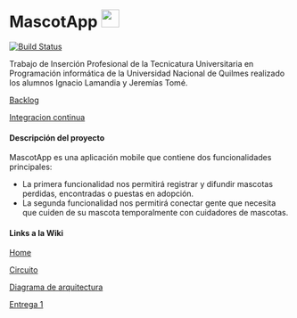 # MascotApp  <img src="https://github.com/IgnacioLamandia/MascotApp/blob/master/mascotapp-frontend/src/assets/icon/favicon.ico" height="32" width="32">

[![Build Status](https://travis-ci.org/IgnacioLamandia/MascotApp.svg?branch=master)](https://travis-ci.org/IgnacioLamandia/MascotApp)

Trabajo de Inserción Profesional de la Tecnicatura Universitaria en Programación informática de la Universidad Nacional de Quilmes realizado los alumnos Ignacio Lamandia y Jeremías Tomé.

[Backlog](https://tree.taiga.io/project/ignaciolamandia-mascotapp/backlog)

[Integracion continua](https://travis-ci.org/IgnacioLamandia/MascotApp)

<h4>Descripción del proyecto</h4>

MascotApp es una aplicación mobile que contiene dos funcionalidades principales:
 * La primera funcionalidad nos permitirá registrar y difundir mascotas perdidas, encontradas o puestas en adopción. 
 * La segunda funcionalidad nos permitirá conectar gente que necesita que cuiden de su mascota temporalmente con cuidadores de mascotas.

<h4>Links a la Wiki</h4>

[Home](https://github.com/IgnacioLamandia/MascotApp/wiki)

[Circuito](https://github.com/IgnacioLamandia/MascotApp/wiki/Circuito)

[Diagrama de arquitectura](https://github.com/IgnacioLamandia/MascotApp/wiki/Diagrama-de-arquitectura)

[Entrega 1](https://github.com/IgnacioLamandia/MascotApp/wiki/Entrega-1)
